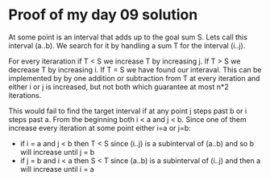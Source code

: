 # Proof of my day 09 solution

At some point is an interval that adds up to the goal sum S.
Lets call this interval (a..b). We search for it by handling
a sum T for the interval (i..j).

For every iteraration if T < S we increase T by increasing
j. If T > S we decrease T by increasing i. If T = S we have
found our interaval. This can be implemented by by one addition
or subtraction from T at every iteration and either i or j is
increased, but not both which guarantee at most n*2 iterations.

This would fail to find the target interval if at any point
j steps past b or i steps past a. From the beginning both
i < a and j < b. Since one of them increase every iteration
at some point either i=a or j=b:

* if i = a and j < b then T < S since (i..j) is a
  subinterval of (a..b) and so b will increase until j = b
* if j = b and i < a then S < T since (a..b) is a
  subinterval of (i..j) and then a will increase until i = a
  